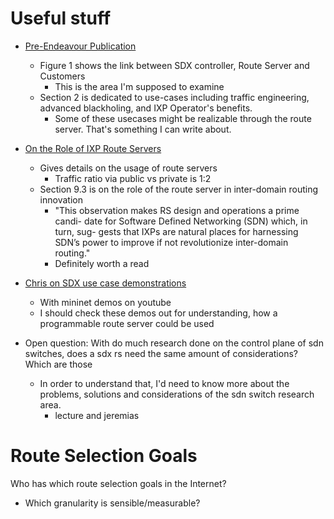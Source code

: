 Useful stuff
============

- [Pre-Endeavour Publication](https://www.h2020-endeavour.eu/sites/www.h2020-endeavour.eu/files/u69/endeavour-UC.commmag.pdf)
    - Figure 1 shows the link between SDX controller, Route Server and Customers
        - This is the area I'm supposed to examine
    - Section 2 is dedicated to use-cases including traffic engineering, advanced blackholing, and IXP Operator's benefits.
        - Some of these usecases might be realizable through the route server. That's something I can write about.
- [On the Role of IXP Route Servers](https://conferences2.sigcomm.org/imc/2014/papers/p31.pdf)
    - Gives details on the usage of route servers 
        - Traffic ratio via public vs private is 1:2
    - Section 9.3 is on the role of the route server in inter-domain routing innovation
        - "This observation makes RS design and operations a prime candi-
date for Software Defined Networking (SDN) which, in turn, sug-
gests that IXPs are natural places for harnessing SDN’s power to
improve if not revolutionize inter-domain routing."
        - Definitely worth a read
- [Chris on SDX use case demonstrations](http://delivery.acm.org/10.1145/3070000/3060601/p181-Dietzel.pdf?ip=130.83.200.199&id=3060601&acc=ACTIVE%20SERVICE&key=2BA2C432AB83DA15%2E24DDBA2ADC8180AB%2E4D4702B0C3E38B35%2E4D4702B0C3E38B35&__acm__=1541512209_3c316d81ac5093d609ac57e27ae8880e)
    - With mininet demos on youtube
    - I should check these demos out for understanding, how a programmable route server could be used
    
- Open question: With do much research done on the control plane of sdn switches, does a sdx rs need the same amount of considerations? Which are those
    - In order to understand that, I'd need to know more about the problems, solutions and considerations of the sdn switch research area.
        - lecture and jeremias  

Route Selection Goals
=====================

Who has which route selection goals in the Internet?

- Which granularity is sensible/measurable?

    


